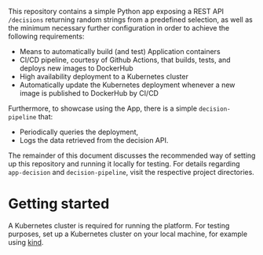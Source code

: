 This repository contains a simple Python app exposing a REST API `/decisions` returning random strings from a predefined selection, 
as well as the minimum necessary further configuration in order to achieve the following requirements:

* Means to automatically build (and test) Application containers
* CI/CD pipeline, courtesy of Github Actions, that builds, tests, and deploys new images to DockerHub
* High availability deployment to a Kubernetes cluster
* Automatically update the Kubernetes deployment whenever a new image is published to DockerHub by CI/CD

Furthermore, to showcase using the App, there is a simple `decision-pipeline` that:

* Periodically queries the deployment,
* Logs the data retrieved from the decision API.

The remainder of this document discusses the recommended way of setting up this repository and running it locally for testing.
For details regarding `app-decision` and `decision-pipeline`, visit the respective project directories.


# Getting started

A Kubernetes cluster is required for running the platform. For testing purposes, set up a Kubernetes cluster on your local machine,
for example using [kind](https://kind.sigs.k8s.io/docs/user/quick-start/).
